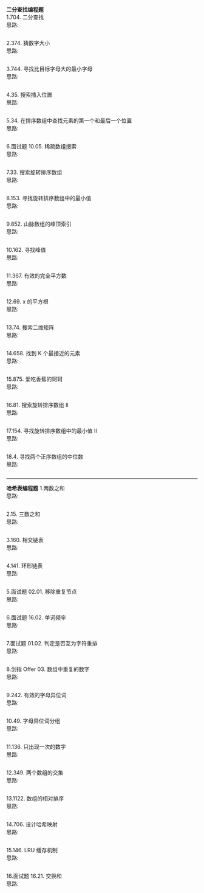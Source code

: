 **二分查找编程题**   
1.704. 二分查找   
思路:
```c++


```

2.374. 猜数字大小  
思路:
```c++


```

3.744. 寻找比目标字母大的最小字母  
思路:
```c++


```

4.35. 搜索插入位置  
思路:
```c++


```

5.34. 在排序数组中查找元素的第一个和最后一个位置  
思路:
```c++


```

6.面试题 10.05. 稀疏数组搜索  
思路:
```c++


```

7.33. 搜索旋转排序数组  
思路:
```c++


```

8.153. 寻找旋转排序数组中的最小值  
思路:
```c++


```

9.852. 山脉数组的峰顶索引  
思路:
```c++


```

10.162. 寻找峰值  
思路:
```c++


```

11.367. 有效的完全平方数  
思路:
```c++


```

12.69. x 的平方根  
思路:
```c++


```

13.74. 搜索二维矩阵  
思路:
```c++


```

14.658. 找到 K 个最接近的元素  
思路:
```c++


```

15.875. 爱吃香蕉的珂珂  
思路:
```c++


```

16.81. 搜索旋转排序数组 II  
思路:
```c++


```

17.154. 寻找旋转排序数组中的最小值 II  
思路:
```c++


```

18.4. 寻找两个正序数组的中位数  
思路:
```c++


```
___


**哈希表编程题**
1.两数之和  
思路:
```c++


```

2.15. 三数之和   
思路:
```c++


```

3.160. 相交链表  
思路:
```c++


```

4.141. 环形链表  
思路:
```c++


```

5.面试题 02.01. 移除重复节点  
思路:
```c++


```

6.面试题 16.02. 单词频率  
思路:
```c++


```

7.面试题 01.02. 判定是否互为字符重排  
思路:
```c++


```

8.剑指 Offer 03. 数组中重复的数字  
思路:
```c++


```

9.242. 有效的字母异位词  
思路:
```c++


```

10.49. 字母异位词分组  
思路:
```c++


```

11.136. 只出现一次的数字  
思路:
```c++


```

12.349. 两个数组的交集  
思路:
```c++


```

13.1122. 数组的相对排序  
思路:
```c++


```

14.706. 设计哈希映射  
思路:
```c++


```

15.146. LRU 缓存机制  
思路:
```c++


```

16.面试题 16.21. 交换和  
思路:
```c++


```


